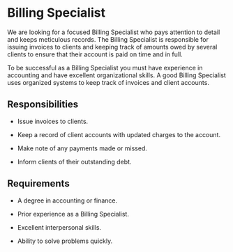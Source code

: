 # Billing Specialist

We are looking for a focused Billing Specialist who pays attention to detail and keeps meticulous records. The Billing Specialist is responsible for issuing invoices to clients and keeping track of amounts owed by several clients to ensure that their account is paid on time and in full.

To be successful as a Billing Specialist you must have experience in accounting and have excellent organizational skills. A good Billing Specialist uses organized systems to keep track of invoices and client accounts.

## Responsibilities

* Issue invoices to clients.

* Keep a record of client accounts with updated charges to the account.

* Make note of any payments made or missed.

* Inform clients of their outstanding debt.

## Requirements

* A degree in accounting or finance.

* Prior experience as a Billing Specialist.

* Excellent interpersonal skills.

* Ability to solve problems quickly.

